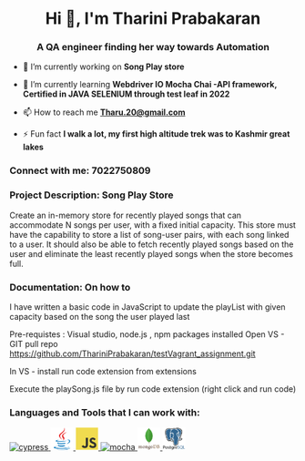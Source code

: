 <h1 align="center">Hi 👋, I'm Tharini Prabakaran</h1>
<h3 align="center">A QA engineer finding her way towards Automation</h3>

- 🔭 I’m currently working on **Song Play store**

- 🌱 I’m currently learning **Webdriver IO Mocha Chai -API framework, Certified in JAVA SELENIUM through test leaf in 2022**

- 📫 How to reach me **Tharu.20@gmail.com**

- ⚡ Fun fact **I walk a lot, my first high altitude trek was to Kashmir great lakes**

<h3 align="left">Connect with me: 7022750809</h3>
<p align="left">
</p>
<h3 align="left">Project Description: Song Play Store</h3>
<p align="left">
</p>
Create an in-memory store for recently played songs that can accommodate N songs per user, with a fixed initial capacity. This store must have the capability to store a list of song-user pairs, with each song linked to a user. It should also be able to fetch recently played songs based on the user and eliminate the least recently played songs when the store becomes full.

<h3 align="left">Documentation: On how to</h3>
<p align="left">
</p>

I have written a basic code in JavaScript to update the playList with given capacity based on the song the user played last

Pre-requistes :  Visual studio, node.js , npm packages installed
Open VS - GIT pull repo
https://github.com/ThariniPrabakaran/testVagrant_assignment.git

In VS - install run code extension from extensions 

Execute the playSong.js file by run code extension (right click and run code)

<h3 align="left">Languages and Tools that I can work with:</h3>
<p align="left"> <a href="https://www.cypress.io" target="_blank" rel="noreferrer"> <img src="https://raw.githubusercontent.com/simple-icons/simple-icons/6e46ec1fc23b60c8fd0d2f2ff46db82e16dbd75f/icons/cypress.svg" alt="cypress" width="40" height="40"/> </a> <a href="https://www.java.com" target="_blank" rel="noreferrer"> <img src="https://raw.githubusercontent.com/devicons/devicon/master/icons/java/java-original.svg" alt="java" width="40" height="40"/> </a> <a href="https://developer.mozilla.org/en-US/docs/Web/JavaScript" target="_blank" rel="noreferrer"> <img src="https://raw.githubusercontent.com/devicons/devicon/master/icons/javascript/javascript-original.svg" alt="javascript" width="40" height="40"/> </a> <a href="https://mochajs.org" target="_blank" rel="noreferrer"> <img src="https://www.vectorlogo.zone/logos/mochajs/mochajs-icon.svg" alt="mocha" width="40" height="40"/> </a> <a href="https://www.mongodb.com/" target="_blank" rel="noreferrer"> <img src="https://raw.githubusercontent.com/devicons/devicon/master/icons/mongodb/mongodb-original-wordmark.svg" alt="mongodb" width="40" height="40"/> </a> <a href="https://www.postgresql.org" target="_blank" rel="noreferrer"> <img src="https://raw.githubusercontent.com/devicons/devicon/master/icons/postgresql/postgresql-original-wordmark.svg" alt="postgresql" width="40" height="40"/> </a> </p>
